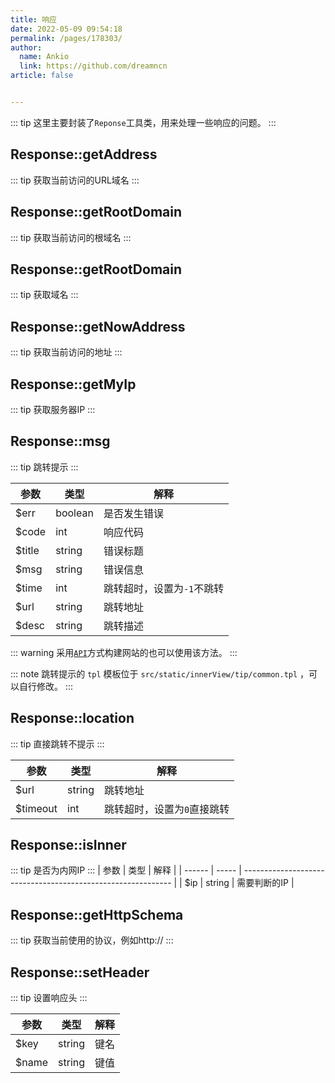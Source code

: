 ```yaml
---
title: 响应
date: 2022-05-09 09:54:18
permalink: /pages/178303/
author: 
  name: Ankio
  link: https://github.com/dreamncn
article: false


---
```

::: tip
这里主要封装了`Reponse`工具类，用来处理一些响应的问题。
:::


## Response::getAddress
::: tip 获取当前访问的URL域名
:::

## Response::getRootDomain
::: tip 获取当前访问的根域名
:::

## Response::getRootDomain
::: tip 获取域名
:::

## Response::getNowAddress
::: tip 获取当前访问的地址
:::

## Response::getMyIp
::: tip 获取服务器IP
:::

## Response::msg

::: tip 跳转提示
:::

| 参数   | 类型  | 解释                                                         |
| ------ | ----- | ------------------------------------------------------------ |
| $err    | boolean | 是否发生错误                                             |
| $code    | int | 响应代码                                             |
| $title    | string | 错误标题                                             |
| $msg    | string | 错误信息                                             |
| $time    | int | 跳转超时，设置为`-1`不跳转                                             |
| $url    | string | 跳转地址                                             |
| $desc    | string | 跳转描述                                             |

::: warning
采用[`API`](../02.开始使用/01.框架架构.md#api模式)方式构建网站的也可以使用该方法。
:::

::: note
跳转提示的 `tpl` 模板位于 `src/static/innerView/tip/common.tpl` ，可以自行修改。
:::
## Response::location

::: tip 直接跳转不提示
:::

| 参数   | 类型  | 解释                                                         |
| ------ | ----- | ------------------------------------------------------------ |
| $url    | string | 跳转地址                                             |
| $timeout    | int | 跳转超时，设置为`0`直接跳转                                             |

## Response::isInner
::: tip 是否为内网IP
:::
| 参数   | 类型  | 解释                                                         |
| ------ | ----- | ------------------------------------------------------------ |
| $ip    | string | 需要判断的IP                                             |

## Response::getHttpSchema

::: tip 获取当前使用的协议，例如http://
:::

## Response::setHeader

::: tip 设置响应头
:::


| 参数   | 类型  | 解释                                                         |
| ------ | ----- | ------------------------------------------------------------ |
| $key    | string | 键名                                             |
| $name    | string | 键值                                         |
